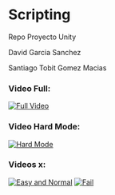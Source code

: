 # Scripting
Repo Proyecto Unity

David Garcia Sanchez

Santiago Tobit Gomez Macias

### Video Full:

[![Full Video](http://img.youtube.com/vi/lorYU5VdQvg/0.jpg)](http://www.youtube.com/watch?v=lorYU5VdQvg)

### Video Hard Mode:

[![Hard Mode](http://img.youtube.com/vi/XIoY-Sr1XbA/0.jpg)](http://www.youtube.com/watch?v=XIoY-Sr1XbA)

### Videos x:

[![Easy and Normal](http://img.youtube.com/vi/M2_vQrdxFG4/0.jpg)](http://www.youtube.com/watch?v=M2_vQrdxFG4)
[![Fail](http://img.youtube.com/vi/S9qexaaOEcc/0.jpg)](http://www.youtube.com/watch?v=S9qexaaOEcc)

